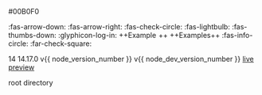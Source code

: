 <variable name="markbind_blue">#00B0F0</variable>

<variable name="icon_arrow_down">:fas-arrow-down:</variable>
<variable name="icon_arrow_right">:fas-arrow-right:</variable>
<variable name="icon_check_blue"><span style="color: {{ markbind_blue }}">:fas-check-circle:</span></variable>
<variable name="icon_bulb_blue"><span style="color: {{ markbind_blue }}">:fas-lightbulb:</span></variable>
<variable name="icon_dislike">:fas-thumbs-down:</variable>
<variable id="icon_embedding"><md>:glyphicon-log-in:</md></variable>
<variable name="icon_example">++<span class='badge rounded-pill bg-secondary' style="padding-bottom: 4px; margin-right: 5px;">Example</span>++</variable>
<variable name="icon_examples">++<span class='badge rounded-pill bg-secondary' style="padding-bottom: 4px;">Examples</span>++</variable>
<variable name="icon_info">:fas-info-circle:</variable>
<variable name="icon_ticked">:far-check-square:</variable>

<variable name="node_version_number">14</variable>
<variable name="node_dev_version_number">14.17.0</variable>
<variable name="node_version"><tooltip content="MarkBind aims to support up to the last maintenance lts release as outlined [here](https://nodejs.org/en/about/releases/)">v{{ node_version_number }}</tooltip></variable>
<variable name="node_dev_version"><tooltip content="MarkBind aims to support up to the last maintenance lts release as outlined [here](https://nodejs.org/en/about/releases/)">v{{ node_dev_version_number }}</tooltip></variable>
<variable name="link_live_preview">[live preview](glossary.html#live-preview)</variable>

<variable name="tooltip_root_directory"><tooltip content="The directory that contains all the project files. It is also the directory in which the `site.json` configuration file is located.">root directory</tooltip></variable>

